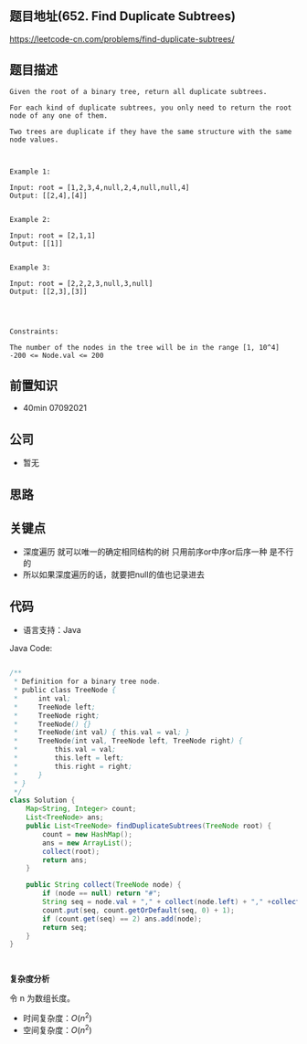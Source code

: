 
## 题目地址(652. Find Duplicate Subtrees)

https://leetcode-cn.com/problems/find-duplicate-subtrees/

## 题目描述

```
Given the root of a binary tree, return all duplicate subtrees.

For each kind of duplicate subtrees, you only need to return the root node of any one of them.

Two trees are duplicate if they have the same structure with the same node values.

 

Example 1:

Input: root = [1,2,3,4,null,2,4,null,null,4]
Output: [[2,4],[4]]


Example 2:

Input: root = [2,1,1]
Output: [[1]]


Example 3:

Input: root = [2,2,2,3,null,3,null]
Output: [[2,3],[3]]


 

Constraints:

The number of the nodes in the tree will be in the range [1, 10^4]
-200 <= Node.val <= 200
```

## 前置知识

- 40min 07092021

## 公司

- 暂无

## 思路

## 关键点

-  深度遍历 就可以唯一的确定相同结构的树 只用前序or中序or后序一种 是不行的
-  所以如果深度遍历的话，就要把null的值也记录进去

## 代码

- 语言支持：Java

Java Code:

```java

/**
 * Definition for a binary tree node.
 * public class TreeNode {
 *     int val;
 *     TreeNode left;
 *     TreeNode right;
 *     TreeNode() {}
 *     TreeNode(int val) { this.val = val; }
 *     TreeNode(int val, TreeNode left, TreeNode right) {
 *         this.val = val;
 *         this.left = left;
 *         this.right = right;
 *     }
 * }
 */
class Solution {
    Map<String, Integer> count;
    List<TreeNode> ans;
    public List<TreeNode> findDuplicateSubtrees(TreeNode root) {
        count = new HashMap();
        ans = new ArrayList();
        collect(root);
        return ans;
    }

    public String collect(TreeNode node) {
        if (node == null) return "#";
        String seq = node.val + "," + collect(node.left) + "," +collect(node.right);
        count.put(seq, count.getOrDefault(seq, 0) + 1);
        if (count.get(seq) == 2) ans.add(node);
        return seq;
    }
}




```


**复杂度分析**

令 n 为数组长度。

- 时间复杂度：$O(n^2)$
- 空间复杂度：$O(n^2)$


